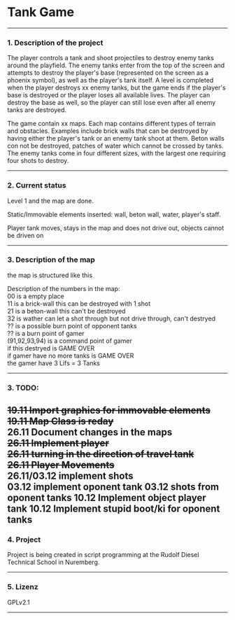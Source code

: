# Tank Game 
---
### 1. Description of the project
The player controls a tank and shoot projectiles to destroy enemy tanks around the playfield. The enemy tanks enter from the top of the screen and attempts to destroy the player's base (represented on the screen as a phoenix symbol), as well as the player's tank itself. A level is completed when the player destroys xx enemy tanks, but the game ends if the player's base is destroyed or the player loses all available lives. The player can destroy the base as well, so the player can still lose even after all enemy tanks are destroyed.

The game contain xx maps. Each map contains different types of terrain and obstacles. Examples include brick walls that can be destroyed by having either the player's tank or an enemy tank shoot at them. Beton walls con not be destroyed, patches of water which cannot be crossed by tanks. The enemy tanks come in four different sizes, with the largest one requiring four shots to destroy.

---
### 2. Current status

Level 1 and the map are done.

Static/Immovable elements inserted: wall, beton wall, water, player's staff.

Player tank moves, stays in the map and does not drive out, objects cannot be driven on
        
---
### 3. Description of the map 
the map is structured like this

Description of the numbers in the map:  <br>
        00              is a empty place  <br>
        11              is a brick-wall this can be destroyed with 1 shot  <br>
        21              is a beton-wall this can't be destroyed  <br>
        32              is wather can let a shot through but not drive through, can't destryed  <br>
        ??              is a possible burn point of opponent tanks  <br>
        ??              is a burn point of gamer  <br>
        (91,92,93,94)   is a command point of gamer  <br>
                        if this destryed is GAME OVER <br>
                        if gamer have no more tanks is GAME OVER  <br>
                        the gamer have 3 Lifs = 3 Tanks  <br>
***


### 3. TODO: 
~~19.11 Import graphics for immovable elements~~
~~19.11 Map Class is reday <br>~~
26.11 Document changes in the maps  <br>
~~26.11 Implement player  <br>~~
~~26.11 turning in the direction of travel tank <br>~~
~~26.11 Player Movements  <br>~~
26.11/03.12 implement shots  <br>
03.12 implement oponent tank 
03.12 shots from oponent tanks
10.12 Implement object player tank
10.12 Implement stupid boot/ki for oponent tanks 
---

### 4. Project 
Project is being created in script programming at the Rudolf Diesel Technical School in Nuremberg.

---
### 5. Lizenz 

GPLv2.1

---

